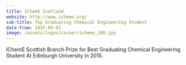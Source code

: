 ```yaml
---
title: IChemE Scotland
website: http://www.icheme.org/
sub-title: Top Graduating Chemical Engineering Student
date-from: 2015-06-01
image: /assets/logos/career/icheme_100.jpg
---
```


IChemE Scottish Branch Prize for Best Graduating Chemical Engineering Student At Edinburgh University in 2015.

